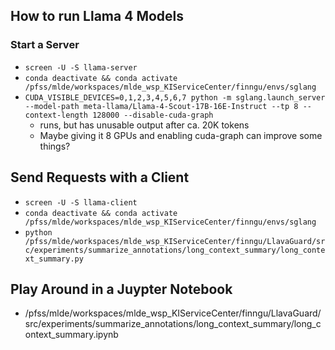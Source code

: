 ## How to run Llama 4 Models

### Start a Server
* `screen -U -S llama-server`
* `conda deactivate && conda activate /pfss/mlde/workspaces/mlde_wsp_KIServiceCenter/finngu/envs/sglang`
* `CUDA_VISIBLE_DEVICES=0,1,2,3,4,5,6,7 python -m sglang.launch_server --model-path meta-llama/Llama-4-Scout-17B-16E-Instruct --tp 8 --context-length 128000 --disable-cuda-graph`
    * runs, but has unusable output after ca. 20K tokens
    * Maybe giving it 8 GPUs and enabling cuda-graph can improve some things?

## Send Requests with a Client
* `screen -U -S llama-client`
* `conda deactivate && conda activate /pfss/mlde/workspaces/mlde_wsp_KIServiceCenter/finngu/envs/sglang`
* `python /pfss/mlde/workspaces/mlde_wsp_KIServiceCenter/finngu/LlavaGuard/src/experiments/summarize_annotations/long_context_summary/long_context_summary.py`

## Play Around in a Juypter Notebook
* /pfss/mlde/workspaces/mlde_wsp_KIServiceCenter/finngu/LlavaGuard/src/experiments/summarize_annotations/long_context_summary/long_context_summary.ipynb